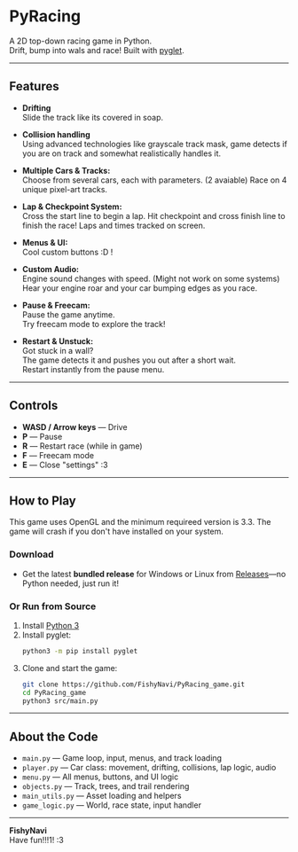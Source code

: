 # PyRacing

A 2D top-down racing game in Python.  
Drift, bump into wals and race! Built with [pyglet](https://pyglet.readthedocs.io/).

---

## Features

- **Drifting**  
  Slide the track like its covered in soap.

- **Collision handling**  
  Using advanced technologies like grayscale track mask, game detects if you are on track and somewhat realistically handles it. 

- **Multiple Cars & Tracks:**  
  Choose from several cars, each with parameters. (2 avaiable)
  Race on 4 unique pixel-art tracks.

- **Lap & Checkpoint System:**  
  Cross the start line to begin a lap. Hit checkpoint and cross finish line to finish the race! Laps and times tracked on screen.

- **Menus & UI:**  
  Cool custom buttons :D !

- **Custom Audio:**  
  Engine sound changes with speed. (Might not work on some systems) Hear your engine roar and your car bumping edges as you race.

- **Pause & Freecam:**  
  Pause the game anytime.  
  Try freecam mode to explore the track!

- **Restart & Unstuck:**  
  Got stuck in a wall?  
  The game detects it and pushes you out after a short wait.  
  Restart instantly from the pause menu.

---

## Controls

- **WASD / Arrow keys** — Drive
- **P** — Pause
- **R** — Restart race (while in game) 
- **F** — Freecam mode
- **E** — Close "settings" :3

---

## How to Play
This game uses OpenGL and the minimum requireed version is 3.3. The game will crash if you don't have installed on your system. 
### **Download**  
- Get the latest **bundled release** for Windows or Linux from [Releases](https://github.com/FishyNavi/PyRacing_game/releases)—no Python needed, just run it!

### **Or Run from Source**  
1. Install [Python 3](https://python.org)  
2. Install pyglet:  
    ```bash
    python3 -m pip install pyglet
    ```
3. Clone and start the game:  
    ```bash
    git clone https://github.com/FishyNavi/PyRacing_game.git
    cd PyRacing_game
    python3 src/main.py
    ```

---

## About the Code

- `main.py` — Game loop, input, menus, and track loading
- `player.py` — Car class: movement, drifting, collisions, lap logic, audio
- `menu.py` — All menus, buttons, and UI logic
- `objects.py` — Track, trees, and trail rendering
- `main_utils.py` — Asset loading and helpers
- `game_logic.py` — World, race state, input handler

---


**FishyNavi**  
Have fun!!!1! :3
